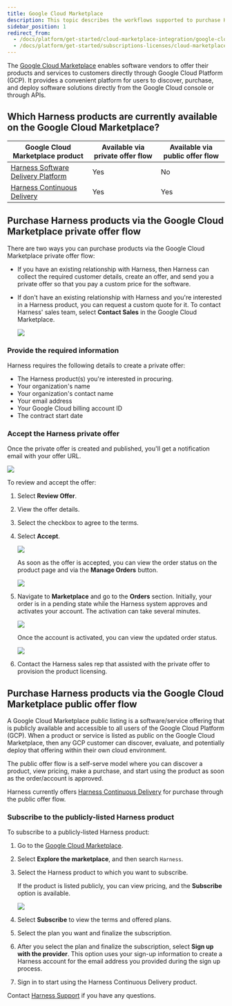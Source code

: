 ```yaml
---
title: Google Cloud Marketplace
description: This topic describes the workflows supported to purchase Harness modules on the Google Cloud Marketplace.
sidebar_position: 1
redirect_from:
  - /docs/platform/get-started/cloud-marketplace-integration/google-cloud-marketplace
  - /docs/platform/get-started/subscriptions-licenses/cloud-marketplace-integration/google-cloud-marketplace
---
```


The [Google Cloud Marketplace](https://cloud.google.com/marketplace?hl=en) enables software vendors to offer their products and services to customers directly through Google Cloud Platform (GCP). It provides a convenient platform for users to discover, purchase, and deploy software solutions directly from the Google Cloud console or through APIs.

## Which Harness products are currently available on the Google Cloud Marketplace?

| Google Cloud Marketplace product | Available via private offer flow | Available via public offer flow |
| --- | --- | --- |
| [Harness Software Delivery Platform](https://console.cloud.google.com/marketplace/product/harness-public/harness-software-delivery-platform)| Yes | No |
| [Harness Continuous Delivery](https://console.cloud.google.com/marketplace/product/harness-public/harness-continuous-delivery) | Yes | Yes |

## Purchase Harness products via the Google Cloud Marketplace private offer flow

There are two ways you can purchase products via the Google Cloud Marketplace private offer flow:

* If you have an existing relationship with Harness, then Harness can collect the required customer details, create an offer, and send you a private offer so that you pay a custom price for the software.
* If don't have an existing relationship with Harness and you're interested in a Harness product, you can request a custom quote for it. To contact Harness' sales team, select **Contact Sales** in the Google Cloud Marketplace.

   ![](./static/gcp_pvt_offer_contact_sales_form.png)

### Provide the required information

Harness requires the following details to create a private offer:

- The Harness product(s) you're interested in procuring.
- Your organization's name
- Your organization's contact name
- Your email address
- Your Google Cloud billing account ID
- The contract start date

### Accept the Harness private offer

Once the private offer is created and published, you'll get a notification email with your offer URL.

![](./static/gcp_pvt_offer_customer_email.png)

To review and accept the offer:

1. Select **Review Offer**.
2. View the offer details.
3. Select the checkbox to agree to the terms.
4. Select **Accept**.

   ![](./static/gcp_pvt_offer_customer_accept.png)


   As soon as the offer is accepted, you can view the order status on the product page and via the **Manage Orders** button.

   ![](./static/gcp_pvt_offer_customer_accepted.png)

5. Navigate to **Marketplace** and go to the **Orders** section. Initially, your order is in a pending state while the Harness system approves and activates your account. The activation can take several minutes.

   ![](./static/gcp_pvt_offer_pending_state.png)

   Once the account is activated, you can view the updated order status.

   ![](./static/gcp_pvt_offer_active.png)

6.  Contact the Harness sales rep that assisted with the private offer to provision the product licensing.

## Purchase Harness products via the Google Cloud Marketplace public offer flow

A Google Cloud Marketplace public listing is a software/service offering that is publicly available and accessible to all users of the Google Cloud Platform (GCP). When a product or service is listed as public on the Google Cloud Marketplace, then any GCP customer can discover, evaluate, and potentially deploy that offering within their own cloud environment.

The public offer flow is a self-serve model where you can discover a product, view pricing, make a purchase, and start using the product as soon as the order/account is approved.

Harness currently offers [Harness Continuous Delivery](https://console.cloud.google.com/marketplace/product/harness-public/harness-continuous-delivery) for purchase through the public offer flow.

### Subscribe to the publicly-listed Harness product

To subscribe to a publicly-listed Harness product:

1. Go to the [Google Cloud Marketplace](https://cloud.google.com/marketplace?hl=en).

2. Select **Explore the marketplace**, and then search `Harness`.

3. Select the Harness product to which you want to subscribe.

   If the product is listed publicly, you can view pricing, and the **Subscribe** option is available.

   ![](./static/gcp_public_offer_subscribe.png)

4. Select **Subscribe** to view the terms and offered plans.

5. Select the plan you want and finalize the subscription.

6. After you select the plan and finalize the subscription, select **Sign up with the provider**. This option uses your sign-up information to create a Harness account for the email address you provided during the sign up process.

7. Sign in to start using the Harness Continuous Delivery product.

Contact [Harness Support](mailto:support@harness.io) if you have any questions.
